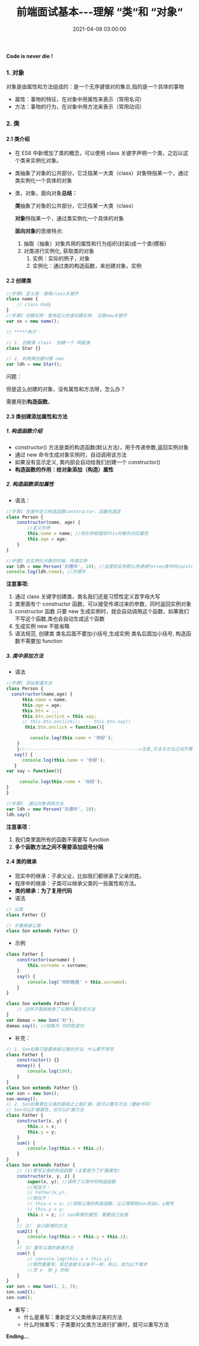 ﻿---
title: 前端面试基本---理解 “类“和 “对象“
type: 'tags'
tags: ['ES6', '类', 'Web', '对象', 'JavaScript', 'Class']
categories: ['Web']
date: 2021-04-08 03:00:00
---

**Code is never die !**

### 1. 对象

对象是由属性和方法组成的：是一个无序键值对的集合,指的是一个具体的事物

- 属性：事物的特征，在对象中用属性来表示（常用名词）
- 方法：事物的行为，在对象中用方法来表示（常用动词）

### 2. 类

#### 2.1 类介绍

- 在 ES6 中新增加了类的概念，可以使用 class 关键字声明一个类，之后以这个类来实例化对象。

- 类抽象了对象的公共部分，它泛指某一大类（class）对象特指某一个，通过类实例化一个具体的对象

- 类，对象，面向对象**总结：**

  **类**抽象了对象的公共部分，它泛指某一大类（class）

  **对象**特指某一个，通过类实例化一个具体的对象

  **面向对象**的思维特点:

  1. 抽取（抽象）对象共用的属性和行为组织(封装)成一个类(模板)
  2. 对类进行实例化, 获取类的对象
     1. 实例：实际的例子，对象
     2. 实例化：通过类的构造函数，来创建对象，实例

#### 2.2 创建类

```javascript
//步骤1 定义类：使用class关键字
class name {
	// class body
}
//步骤2 创建实例：使用定义的类创建实例  注意new关键字
var xx = new name();

// *****例子：

// 1. 创建类 class  创建一个 明星类
class Star {}

// 2. 利用类创建对象 new
var ldh = new Star();
```

问题：

但是这么创建的对象，没有属性和方法呀，怎么办？

需要用到**构造函数**。

#### 2.3 类创建添加属性和方法

##### 1. 构造函数介绍

- constructor() 方法是类的构造函数(默认方法)，用于传递参数,返回实例对象
- 通过 new 命令生成对象实例时，自动调用该方法
- 如果没有显示定义, 类内部会自动给我们创建一个 constructor()
- **构造函数的作用：给对象添加（构造）属性**

##### 2. 构造函数添加属性

- 语法：

```js
//步骤1 在类中定义构造函数constructor，函数名固定
class Person {
	constructor(name, age) {
		//定义形参
		this.name = name; //将形参赋值给this对象的对应属性
		this.age = age;
	}
}

//步骤2 在实例化对象的时候，传递实参
var ldh = new Person('刘德华', 18); //这里的实参默认传递给Person类中的constructor
console.log(ldh.name); //刘德华
```

**注意事项:**

1. 通过 class 关键字创建类，类名我们还是习惯性定义首字母大写
2. 类里面有个 constructor 函数，可以接受传递过来的参数，同时返回实例对象
3. constructor 函数 只要 new 生成实例时，就会自动调用这个函数，如果我们不写这个函数,类也会自动生成这个函数
4. 生成实例 new 不能省略
5. 语法规范, 创建类 类名后面不要加小括号,生成实例 类名后面加小括号, 构造函数不需要加 function

##### 3. 类中添加方法

- 语法

```js
//步骤1 添加普通方法
class Person {
  constructor(name,age) {
      this.name = name;
      this.age = age;
      this.btn = ...
      this.btn.onclick = this.say;
      // this.btn.onclick(); --- this.btn.say()
       this.btn.onclick = function(){

         console.log(this.name + '你好');
    }
    }//------------------------------------------->注意,方法与方法之间不需要添加逗号
   say() {
      console.log(this.name + '你好');
   }
var say = function(){

     console.log(this.name + '你好');
}
}

//步骤2  通过对象调用方法
var ldh = new Person('刘德华', 18);
ldh.say()
```

**注意事项**：

1. 我们类里面所有的函数不需要写 function
2. **多个函数方法之间不需要添加逗号分隔**

#### 2.4 类的继承

- 现实中的继承：子承父业，比如我们都继承了父亲的姓。
- 程序中的继承：子类可以继承父类的一些属性和方法。
- **类的继承：为了复用代码**
- 语法

```js
// 父类
class Father {}

// 子类继承父类
class Son extends Father {}
```

- 示例

```js
class Father {
	constructor(surname) {
		this.surname = surname;
	}
	say() {
		console.log('你的姓是' + this.surname);
	}
}

class Son extends Father {
	// 这样子类就继承了父类的属性和方法
}
var damao = new Son('刘');
damao.say(); //结果为 你的姓是刘
```

- 补充：

```js
// 1. Son如果只是要继承父类的方法，什么都不用写
class Father {
	constructor() {}
	money() {
		console.log(100);
	}
}
class Son extends Father {}
var son = new Son();
son.money();
// 2. Son如果要在父类的基础之上做扩展，就可以重写方法（重新书写）
// Son可以扩展属性，也可以扩展方法
class Father {
	constructor(x, y) {
		this.x = x;
		this.y = y;
	}
	sum() {
		console.log(this.x + this.y);
	}
}
class Son extends Father {
	// (1)重写父类的构造函数 (主要是为了扩展属性)
	constructor(x, y, z) {
		super(x, y); //调用了父类中的构造函数
		//相当于：
		// Father(x,y);
		//相当于：
		// this.x = x; //调用父类的构造函数，让父类帮助Son添加x，y属性
		// this.y = y;
		this.z = z; // son新增的属性，需要自己处理
	}
	//（2） 自己新增的方法
	sum2() {
		console.log(this.x + this.y + this.z);
	}
	//（3）重写父类的普通方法
	sum() {
		// console.log(this.x + this.y);
		//既然要重写，肯定是要与父亲不一样，所以，改为以下需求
		//求 x  到 y 的和
	}
}
var son = new Son(1, 2, 3);
son.sum2();
son.sum();
```

- 重写：
  - 什么是重写：重新定义父类继承过来的方法
  - 什么时候重写：子类要对父类方法进行扩展时，就可以重写方法

**Ending...**
